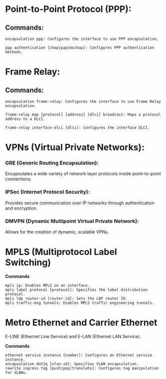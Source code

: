 # Point-to-Point Protocol (PPP):
## Commands:
    
    encapsulation ppp: Configures the interface to use PPP encapsulation.
    
    ppp authentication [chap|pap|mschap]: Configures PPP authentication methods.

# Frame Relay:

## Commands:
    
    encapsulation frame-relay: Configures the interface to use Frame Relay encapsulation.
    
    frame-relay map [protocol] [address] [dlci] broadcast: Maps a protocol address to a DLCI.
    
    frame-relay interface-dlci [dlci]: Configures the interface DLCI.

# VPNs (Virtual Private Networks):

### GRE (Generic Routing Encapsulation):
Encapsulates a wide variety of network layer protocols inside point-to-point connections.

### IPSec (Internet Protocol Security):
Provides secure communication over IP networks through authentication and encryption.

### DMVPN (Dynamic Multipoint Virtual Private Network):
Allows for the creation of dynamic, scalable VPNs.

# MPLS (Multiprotocol Label Switching)

**Commands**

    mpls ip: Enables MPLS on an interface.
    mpls label protocol [protocol]: Specifies the label distribution protocol.
    mpls ldp router-id [router-id]: Sets the LDP router ID.
    mpls traffic-eng tunnels: Enables MPLS traffic engineering tunnels.

# Metro Ethernet and Carrier Ethernet
E-LINE (Ethernet Line Service) and E-LAN (Ethernet LAN Service).

**Commands**

    ethernet service instance [number]: Configures an Ethernet service instance.
    encapsulation dot1q [vlan-id]: Specifies VLAN encapsulation.
    rewrite ingress tag [push|pop|translate]: Configures tag manipulation for VLANs.
